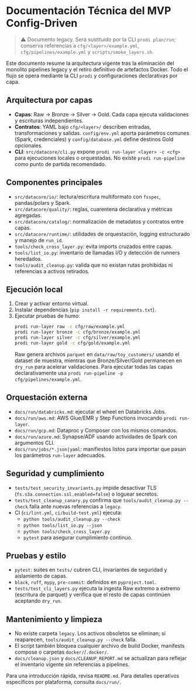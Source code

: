 # Documentación Técnica del MVP Config-Driven

> ⚠️ Documento legacy. Será sustituido por la CLI `prodi plan/run`; conserva referencias a `cfg/<layer>/example.yml`, `cfg/pipelines/example.yml` y `scripts/smoke_layers.sh`.

Este documento resume la arquitectura vigente tras la eliminación del monolito pipelines legacy y el retiro definitivo de artefactos Docker. Todo el flujo se opera mediante la CLI `prodi` y configuraciones declarativas por capa.

## Arquitectura por capas

- **Capas**: Raw → Bronze → Silver → Gold. Cada capa ejecuta validaciones y escrituras independientes.
- **Contratos**: YAML bajo `cfg/<layer>/` describen entradas, transformaciones y salidas. `config/env.yml` aporta parámetros comunes (Spark, credenciales) y `config/database.yml` define destinos Gold opcionales.
- **CLI**: `src/datacore/cli.py` expone `prodi run-layer <layer> -c <cfg>` para ejecuciones locales o orquestadas. No existe `prodi run-pipeline` como punto de partida recomendado.

## Componentes principales

- `src/datacore/io/`: lectura/escritura multiformato con `fsspec`, pandas/polars y Spark.
- `src/datacore/quality/`: reglas, cuarentena declarativa y métricas agregadas.
- `src/datacore/catalog/`: normalización de metadatos y contratos entre capas.
- `src/datacore/runtime/`: utilidades de orquestación, logging estructurado y manejo de `run_id`.
- `tools/check_cross_layer.py`: evita imports cruzados entre capas.
- `tools/list_io.py`: inventario de llamadas I/O y detección de runners heredados.
- `tools/audit_cleanup.py`: valida que no existan rutas prohibidas ni referencias a activos retirados.

## Ejecución local

1. Crear y activar entorno virtual.
2. Instalar dependencias (`pip install -r requirements.txt`).
3. Ejecutar pruebas de humo:
   ```bash
   prodi run-layer raw -c cfg/raw/example.yml
   prodi run-layer bronze -c cfg/bronze/example.yml
   prodi run-layer silver -c cfg/silver/example.yml
   prodi run-layer gold -c cfg/gold/example.yml
   ```
   Raw genera archivos `parquet` en `data/raw/toy_customers/` usando el dataset de muestra, mientras que Bronze/Silver/Gold permanecen en `dry_run` para acelerar validaciones.
   Para ejecutar todas las capas declarativamente usa `prodi run-pipeline -p cfg/pipelines/example.yml`.

## Orquestación externa

- `docs/run/databricks.md`: ejecutar el wheel en Databricks Jobs.
- `docs/run/aws.md`: AWS Glue/EMR y Step Functions invocando `prodi run-layer`.
- `docs/run/gcp.md`: Dataproc y Composer con los mismos comandos.
- `docs/run/azure.md`: Synapse/ADF usando actividades de Spark con argumentos CLI.
- `docs/run/jobs/*.json|yaml`: manifiestos listos para importar que pasan los parámetros `run-layer` adecuados.

## Seguridad y cumplimiento

- `tests/test_security_invariants.py` impide desactivar TLS (`fs.s3a.connection.ssl.enabled=false`) o loguear secretos.
- `tests/test_cleanup_canary.py` confirma que `tools/audit_cleanup.py --check` falla ante nuevas referencias a `legacy`.
- CI (`ci/lint.yml`, `ci/build-test.yml`) ejecuta:
  - `python tools/audit_cleanup.py --check`
  - `python tools/list_io.py --json`
  - `python tools/check_cross_layer.py`
  - `pytest`
  para asegurar cumplimiento continuo.

## Pruebas y estilo

- `pytest`: suites en `tests/` cubren CLI, invariantes de seguridad y aislamiento de capas.
- `black`, `ruff`, `mypy`, `pre-commit`: definidos en `pyproject.toml`.
- `tests/test_cli_layers.py` ejecuta la ingesta Raw extremo a extremo (escritura de parquet) y verifica que el resto de capas continúen aceptando `dry_run`.

## Mantenimiento y limpieza

- No existe carpeta `legacy`. Los activos obsoletos se eliminan; si reaparecen, `tools/audit_cleanup.py --check` falla.
- El script también bloquea cualquier archivo de build Docker, manifests compose o carpetas `docker/`/`.docker/`.
- `docs/cleanup.json` y `docs/CLEANUP_REPORT.md` se actualizan para reflejar el inventario vigente sin referencias a pipelines.

Para una introducción rápida, revisa `README.md`. Para detalles operativos específicos por plataforma, consulta `docs/run/`.
